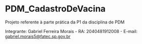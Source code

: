 # PDM_CadastroDeVacina
Projeto referente à parte prática da P1 da disciplina de PDM

Integrante:
Gabriel Ferreira Morais - RA: 2040481912008 - E-mail: gabriel.morais5@fatec.sp.gov.br

